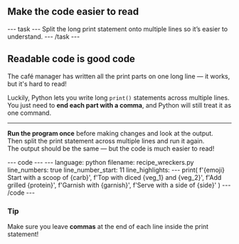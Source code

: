 <h2 class="c-project-heading--task">Make the code easier to read</h2>
--- task ---
Split the long print statement onto multiple lines so it’s easier to understand.
--- /task ---

<h2 class="c-project-heading--explainer">Readable code is good code</h2>

The café manager has written all the print parts on one long line — it works, but it's hard to read!

Luckily, Python lets you write long `print()` statements across multiple lines.  
You just need to **end each part with a comma**, and Python will still treat it as one command.

---

**Run the program once** before making changes and look at the output.  
Then split the print statement across multiple lines and run it again.  
The output should be the same — but the code is much easier to read!

<div class="c-project-code">
--- code ---
---
language: python
filename: recipe_wreckers.py
line_numbers: true
line_number_start: 11
line_highlights:
---
print(
    f'{emoji} Start with a scoop of {carb}',
    f'Top with diced {veg_1} and {veg_2}',
    f'Add grilled {protein}',
    f'Garnish with {garnish}',
    f'Serve with a side of {side}'
)
--- /code ---
</div>

<div class="c-project-callout c-project-callout--tip">

### Tip

Make sure you leave **commas** at the end of each line inside the print statement!

</div>
